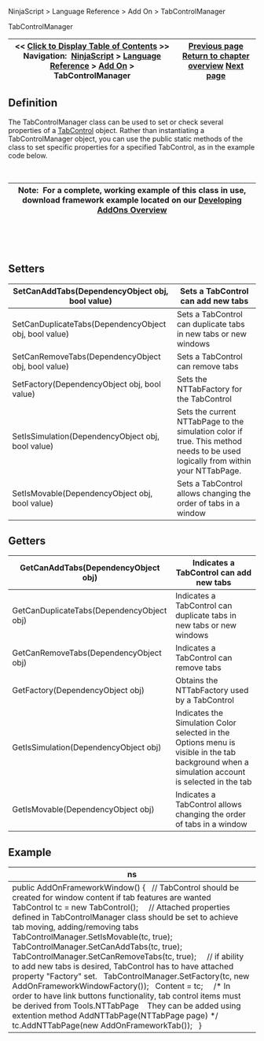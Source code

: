 ﻿


NinjaScript \> Language Reference \> Add On \> TabControlManager






















TabControlManager







| \<\< [Click to Display Table of Contents](tabcontrolmanager.md) \>\> **Navigation:**     [NinjaScript](ninjascript-1.md) \> [Language Reference](language_reference_wip-1.md) \> [Add On](add_on-1.md) \> TabControlManager | [Previous page](tabcontrol-1.md) [Return to chapter overview](add_on-1.md) [Next page](bars_type-1.md) |
| --- | --- |











## Definition


The TabControlManager class can be used to set or check several properties of a [TabControl](tabcontrol-1.md) object. Rather than instantiating a TabControlManager object, you can use the public static methods of the class to set specific properties for a specified TabControl, as in the example code below.


 




| Note:  For a complete, working example of this class in use, download framework example located on our [Developing AddOns Overview](developing_add_ons-1.md) |
| --- |



 


 


## Setters




| SetCanAddTabs(DependencyObject obj, bool value) | Sets a TabControl can add new tabs |
| --- | --- |
| SetCanDuplicateTabs(DependencyObject obj, bool value) | Sets a TabControl can duplicate tabs in new tabs or new windows |
| SetCanRemoveTabs(DependencyObject obj, bool value) | Sets a TabControl can remove tabs |
| SetFactory(DependencyObject obj, bool value) | Sets the NTTabFactory for the TabControl |
| SetIsSimulation(DependencyObject obj, bool value) | Sets the current NTTabPage to the simulation color if true. This method needs to be used logically from within your NTTabPage. |
| SetIsMovable(DependencyObject obj, bool value) | Sets a TabControl allows changing the order of tabs in a window |



## 


## Getters




| GetCanAddTabs(DependencyObject obj) | Indicates a TabControl can add new tabs |
| --- | --- |
| GetCanDuplicateTabs(DependencyObject obj) | Indicates a TabControl can duplicate tabs in new tabs or new windows |
| GetCanRemoveTabs(DependencyObject obj) | Indicates a TabControl can remove tabs |
| GetFactory(DependencyObject obj) | Obtains the NTTabFactory used by a TabControl |
| GetIsSimulation(DependencyObject obj) | Indicates the Simulation Color selected in the Options menu is visible in the tab background when a simulation account is selected in the tab |
| GetIsMovable(DependencyObject obj) | Indicates a TabControl allows changing the order of tabs in a window |



## 


## 


## Example




| ns |
| --- |
| public AddOnFrameworkWindow() {    // TabControl should be created for window content if tab features are wanted    TabControl tc \= new TabControl();      // Attached properties defined in TabControlManager class should be set to achieve tab moving, adding/removing tabs    TabControlManager.SetIsMovable(tc, true);    TabControlManager.SetCanAddTabs(tc, true);    TabControlManager.SetCanRemoveTabs(tc, true);      // if ability to add new tabs is desired, TabControl has to have attached property "Factory" set.    TabControlManager.SetFactory(tc, new AddOnFrameworkWindowFactory());    Content \= tc;      /\* In order to have link buttons functionality, tab control items must be derived from Tools.NTTabPage     They can be added using extention method AddNTTabPage(NTTabPage page) \*/    tc.AddNTTabPage(new AddOnFrameworkTab());   } |









